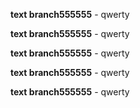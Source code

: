**text branch555555** - qwerty

**text branch555555** - qwerty

**text branch555555** - qwerty

**text branch555555** - qwerty

**text branch555555** - qwerty





